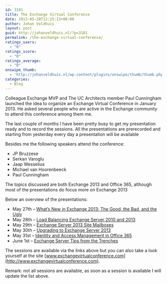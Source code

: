 ```yaml
---
id: 3181
title: The Exchange Virtual Conference
date: 2013-05-28T12:25:13+00:00
author: Johan Veldhuis
layout: post
guid: http://johanveldhuis.nl/?p=3181
permalink: /the-exchange-virtual-conference/
ratings_users:
  - "0"
ratings_score:
  - "0"
ratings_average:
  - "0"
onswipe_thumb:
  - 'http://johanveldhuis.nl/wp-content/plugins/onswipe/thumb/thumb.php?src=http://johanveldhuis.nl/wp-content/plugins/sociable-zyblog-edition/images/digg.png&amp;w=600&amp;h=800&amp;zc=1&amp;q=75&amp;f=0'
categories:
  - Blog
---
```

Colleague Exchange MVP and The UC Architects member Paul Cunningham launched the idea to organize an Exchange Virtual Conference in January 2013. He asked several people who are active in the Exchange community to attend this conference among them me.

The last couple of months I have been pretty busy to get my presentation ready and to record the sessions. All the presentations are prerecorded and starting from yesterday every day a presentation will be available

Besides me the following speakers attend the conference:

  * JP Bruzzese
  * Serkan Varoglu
  * Jaap Wesselius
  * Michael van Hoorenbeeck
  * Paul Cunningham

The topics discussed are both Exchange 2013 and Office 365, although most of the presentations do focus more on Exchange 2013

Below an overview of the presentations:

  * May 27th – [What’s New in Exchange 2013: The Good, the Bad, and the Ugly](http://exchangevirtualconference.com/evc-2013-session-1/)
  * May 28th – [Load Balancing Exchange Server 2010 and 2013](http://exchangevirtualconference.com/evc-2013-session-2/)
  * May 29th – [Exchange Server 2013 Site Mailboxes](http://exchangevirtualconference.com/evc-2013-session-3/)
  * May 30th – [Upgrading to Exchange Server 2013](http://exchangevirtualconference.com/evc-2013-session-4/)
  * May 31st – [Identity and Access Management in Office 365](http://exchangevirtualconference.com/evc-2013-session-5/)
  * June 1st – [Exchange Server Tips from the Trenches](http://exchangevirtualconference.com/evc-2013-session-6/)

The sessions are available via the links above but you can also take a look yourself at the site [www.exchangevirtualconference.com](http://www.exchangevirtualconference.com).

Remark: not all sessions are available, as soon as a session is available I will update the list above.